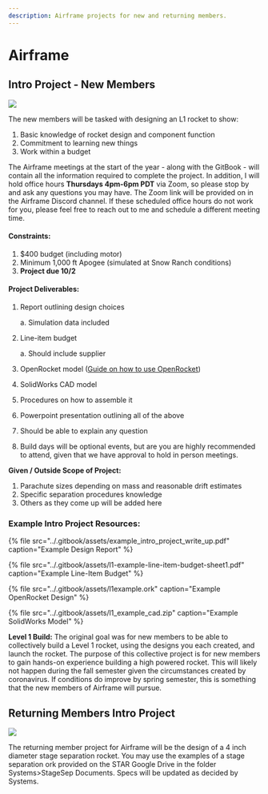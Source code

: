 ```yaml
---
description: Airframe projects for new and returning members.
---
```


# Airframe

## Intro Project - New Members

![](../.gitbook/assets/img_9630%20%281%29.jpg)

The new members will be tasked with designing an L1 rocket to show:

1. Basic knowledge of rocket design and component function
2. Commitment to learning new things
3. Work within a budget

The Airframe meetings at the start of the year - along with the GitBook - will contain all the information required to complete the project. In addition, I will hold office hours **Thursdays 4pm-6pm PDT** via Zoom, so please stop by and ask any questions you may have. The Zoom link will be provided on in the Airframe Discord channel. If these scheduled office hours do not work for you, please feel free to reach out to me and schedule a different meeting time.

#### Constraints:

1. $400 budget \(including motor\)
2. Minimum 1,000 ft Apogee \(simulated at Snow Ranch conditions\)
3. **Project due 10/2**

#### Project **Deliverables**:

1. Report outlining design choices

   a. Simulation data included

2. Line-item budget

   a. Should include supplier

3. OpenRocket model \([Guide on how to use OpenRocket](https://calstar.gitbook.io/docs/tutorials/airframe/airframe-openrocket)\)
4. SolidWorks CAD model
5. Procedures on how to assemble it
6. Powerpoint presentation outlining all of the above
7. Should be able to explain any question
8. Build days will be optional events, but are you are highly recommended to attend, given that we have approval to hold in person meetings.

**Given / Outside Scope of Project:**

1. Parachute sizes depending on mass and reasonable drift estimates
2. Specific separation procedures knowledge
3. Others as they come up will be added here

### Example Intro Project Resources:

{% file src="../.gitbook/assets/example\_intro\_project\_write\_up.pdf" caption="Example Design Report" %}

{% file src="../.gitbook/assets/l1-example-line-item-budget-sheet1.pdf" caption="Example Line-Item Budget" %}

{% file src="../.gitbook/assets/l1example.ork" caption="Example OpenRocket Design" %}

{% file src="../.gitbook/assets/l1\_example\_cad.zip" caption="Example SolidWorks Model" %}

**Level 1 Build:** The original goal was for new members to be able to collectively build a Level 1 rocket, using the designs you each created, and launch the rocket. The purpose of this collective project is for new members to gain hands-on experience building a high powered rocket. This will likely not happen during the fall semester given the circumstances created by coronavirus. If conditions do improve by spring semester, this is something that the new members of Airframe will pursue.

## Returning Members Intro Project

![](../.gitbook/assets/img_5739%20%281%29.jpg)

The returning member project for Airframe will be the design of a 4 inch diameter stage separation rocket. You may use the examples of a stage separation ork provided on the STAR Google Drive in the folder Systems&gt;StageSep Documents. Specs will be updated as decided by Systems.

